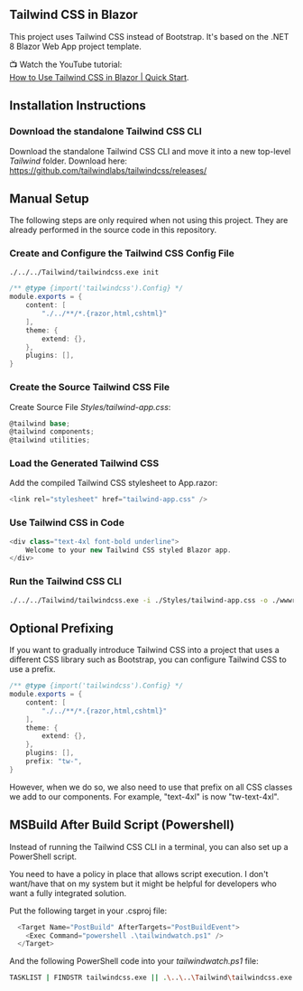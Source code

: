 ## Tailwind CSS in Blazor
This project uses Tailwind CSS instead of Bootstrap. It's based on the .NET 8 Blazor Web App project template.

:tv: Watch the YouTube tutorial:  
[How to Use Tailwind CSS in Blazor | Quick Start](https://youtu.be/put2m4xTJ30).

## Installation Instructions
### Download the standalone Tailwind CSS CLI
Download the standalone Tailwind CSS CLI and move it into a new top-level *Tailwind* folder.
Download here: https://github.com/tailwindlabs/tailwindcss/releases/

## Manual Setup
The following steps are only required when not using this project. They are already performed in the source code in this repository.

### Create and Configure the Tailwind CSS Config File
```bash
./../../Tailwind/tailwindcss.exe init
```

```csharp
/** @type {import('tailwindcss').Config} */
module.exports = {
    content: [
        "./../**/*.{razor,html,cshtml}"
    ],
    theme: {
        extend: {},
    },
    plugins: [],
}
```

### Create the Source Tailwind CSS File
Create Source File *Styles/tailwind-app.css*:
```csharp
@tailwind base;
@tailwind components;
@tailwind utilities;
```

### Load the Generated Tailwind CSS
Add the compiled Tailwind CSS stylesheet to App.razor:
```csharp
<link rel="stylesheet" href="tailwind-app.css" />
```

### Use Tailwind CSS in Code
```csharp
<div class="text-4xl font-bold underline">
    Welcome to your new Tailwind CSS styled Blazor app.
</div>
```

### Run the Tailwind CSS CLI
```bash
./../../Tailwind/tailwindcss.exe -i ./Styles/tailwind-app.css -o ./wwwroot/tailwind-app.css --watch
```

## Optional Prefixing
If you want to gradually introduce Tailwind CSS into a project that uses a different CSS library such as Bootstrap, you can configure Tailwind CSS to use a prefix.

```csharp
/** @type {import('tailwindcss').Config} */
module.exports = {
    content: [
        "./../**/*.{razor,html,cshtml}"
    ],
    theme: {
        extend: {},
    },
    plugins: [],
    prefix: "tw-",
}
```

However, when we do so, we also need to use that prefix on all CSS classes we add to our components. For example, "text-4xl" is now "tw-text-4xl".

## MSBuild After Build Script (Powershell)
Instead of running the Tailwind CSS CLI in a terminal, you can also set up a PowerShell script.

You need to have a policy in place that allows script execution. I don't want/have that on my system but it might be helpful for developers who want a fully integrated solution.

Put the following target in your .csproj file:

```csharp
  <Target Name="PostBuild" AfterTargets="PostBuildEvent">
    <Exec Command="powershell .\tailwindwatch.ps1" />
  </Target>
```

And the following PowerShell code into your *tailwindwatch.ps1* file:
```bash
TASKLIST | FINDSTR tailwindcss.exe || .\..\..\Tailwind\tailwindcss.exe -i .\Styles\tailwind-app.css -o .\wwwroot\tailwind-app.css --watch
```
